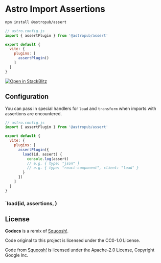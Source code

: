 # Astro Import Assertions

```sh
npm install @astropub/assert
```

```js
// astro.config.js
import { assertPlugin } from '@astropub/assert'

export default {
  vite: {
    plugins: [
      assertPlugin()
    ]
  }
}
```

[![Open in StackBlitz](https://developer.stackblitz.com/img/open_in_stackblitz.svg)](https://stackblitz.com/github/astro-community/assert)



## Configuration

You can pass in special handlers for `load` and `transform` when imports with assertions are encountered.

```js
// astro.config.js
import { assertPlugin } from '@astropub/assert'

export default {
  vite: {
    plugins: [
      assertPlugin({
        load(id, assert) {
          console.log(assert)
          // e.g. { type: "json" }
          // e.g. { type: "react-component", client: "load" }
        }
      })
    ]
  }
}
```

### `load(id, assertions, )



## License

**Codecs** is a remix of [Squoosh!](https://github.com/GoogleChromeLabs/squoosh). 

Code original to this project is licensed under the CC0-1.0 License.

Code from [Squoosh!](https://github.com/GoogleChromeLabs/squoosh) is licensed under the Apache-2.0 License, Copyright Google Inc.

